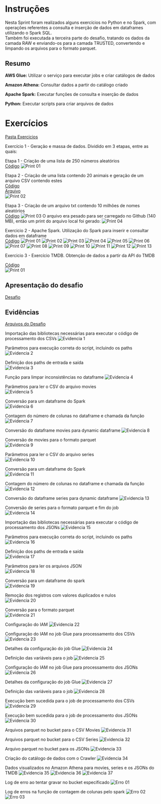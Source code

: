 # Instruções

Nesta Sprint foram realizados alguns exercícios no Python e no Spark, com operações referentes a consulta e inserção de dados em dataframes utilizando o Spark SQL. <br>
Também foi executada a terceira parte do desafio, tratando os dados da camada RAW e enviando-os para a camada TRUSTED, convertendo e limpando os arquivos para o formato parquet.

## Resumo

**AWS Glue:** Utilizar o serviço para executar jobs e criar catálogos de dados

**Amazon Athena:** Consultar dados a partir do catálogo criado

**Apache Spark:** Executar funções de consulta e inserção de dados

**Python:** Executar scripts para criar arquivos de dados

# Exercícios

[Pasta Exercicios](exercicios/)

Exercício 1 - Geração e massa de dados. Dividido em 3 etapas, entre as quais:

Etapa 1 - Criação de uma lista de 250 números aleatórios<br>
[Código](exercicios/Exercicio01/Etapa1.py)
![Print 01](exercicios/Exercicio01/Etapa1.png)

Etapa 2 - Criação de uma lista contendo 20 animais e geração de um arquivo CSV contendo estes<br>
[Código](exercicios/Exercicio01/Etapa2.py)<br>
[Arquivo](exercicios/Exercicio01/animais.csv)<br>
![Print 02](exercicios/Exercicio01/Etapa2.png)

Etapa 3 - Criação de um arquivo txt contendo 10 milhões de nomes aleatórios<br>
[Código](exercicios/Exercicio01/Etapa3.py)
![Print 03](exercicios/Exercicio01/Etapa3.png)
O arquivo era pesado para ser carregado no Github (140 MB), então um print do arquivo local foi gerado:
![Print 04](exercicios/Exercicio01/Etapa3-nomes_aleatorios.png)

Exercicio 2 - Apache Spark. Utilização do Spark para inserir e consultar dados em dataframe<br>
[Código](exercicios/Exercicio02/Exercicio02.ipynb)
![Print 01](exercicios/Exercicio02/01.png)
![Print 02](exercicios/Exercicio02/02.png)
![Print 03](exercicios/Exercicio02/03.png)
![Print 04](exercicios/Exercicio02/04.png)
![Print 05](exercicios/Exercicio02/05.png)
![Print 06](exercicios/Exercicio02/06.png)
![Print 07](exercicios/Exercicio02/07.png)
![Print 08](exercicios/Exercicio02/08.png)
![Print 09](exercicios/Exercicio02/09.png)
![Print 10](exercicios/Exercicio02/10.png)
![Print 11](exercicios/Exercicio02/11.png)
![Print 12](exercicios/Exercicio02/12.png)
![Print 13](exercicios/Exercicio02/13.png)

Exercicio 3 - Exercício TMDB. Obtenção de dados a partir da API do TMDB<br>

[Código](exercicios/Exercicio03/Exercicio03.py)<br>
![Print 01](exercicios/Exercicio03/01.png)


## Apresentação do desafio

[Desafio](desafio/README.md)

## Evidências

[Arquivos do Desafio](desafio/)

Importação das bibliotecas necessárias para executar o código de processamento dos CSVs
![Evidencia 1](evidencias/01.png)<br>

Parâmetros para execução correta do script, incluindo os paths
![Evidencia 2](evidencias/02.png)<br>

Definição dos paths de entrada e saída<br>
![Evidencia 3](evidencias/03.png)<br>

Função para limpar inconsistências no dataframe
![Evidencia 4](evidencias/04.png)<br>

Parâmetros para ler o CSV do arquivo movies<br>
![Evidencia 5](evidencias/05.png)<br>

Conversão para um dataframe do Spark<br>
![Evidencia 6](evidencias/06.png)<br>

Contagem do número de colunas no dataframe e chamada da função
![Evidencia 7](evidencias/07.png)<br>

Conversão do dataframe movies para dynamic dataframe
![Evidencia 8](evidencias/08.png)<br>

Conversão de movies para o formato parquet<br>
![Evidencia 9](evidencias/09.png)<br>

Parâmetros para ler o CSV do arquivo series<br>
![Evidencia 10](evidencias/10.png)<br>

Conversão para um dataframe do Spark<br>
![Evidencia 11](evidencias/11.png)<br>

Contagem do número de colunas no dataframe e chamada da função
![Evidencia 12](evidencias/12.png)<br>

Conversão do dataframe series para dynamic dataframe
![Evidencia 13](evidencias/13.png)<br>

Conversão de series para o formato parquet e fim do job<br>
![Evidencia 14](evidencias/14.png)<br>

Importação das bibliotecas necessárias para executar o código de processamento dos JSONs
![Evidencia 15](evidencias/15.png)<br>

Parâmetros para execução correta do script, incluindo os paths
![Evidencia 16](evidencias/16.png)<br>

Definição dos paths de entrada e saída<br>
![Evidencia 17](evidencias/17.png)<br>

Parâmetros para ler os arquivos JSON<br>
![Evidencia 18](evidencias/18.png)<br>

Conversão para um dataframe do spark<br>
![Evidencia 19](evidencias/19.png)<br>

Remoção dos registros com valores duplicados e nulos<br>
![Evidencia 20](evidencias/20.png)<br>

Conversão para o formato parquet<br>
![Evidencia 21](evidencias/21.png)<br>

Configuração do IAM
![Evidencia 22](evidencias/22.png)<br>

Configuração do IAM no job Glue para processamento dos CSVs
![Evidencia 23](evidencias/23.png)<br>

Detalhes da configuração do job Glue 
![Evidencia 24](evidencias/24.png)<br>

Definição das variáveis para o job
![Evidencia 25](evidencias/25.png)<br>

Configuração do IAM no job Glue para processamento dos JSONs
![Evidencia 26](evidencias/26.png)<br>

Detalhes da configuração do job Glue 
![Evidencia 27](evidencias/27.png)<br>

Definição das variáveis para o job
![Evidencia 28](evidencias/28.png)<br>

Execução bem sucedida para o job de processamento dos CSVs
![Evidencia 29](evidencias/29.png)<br>

Execução bem sucedida para o job de processamento dos JSONs
![Evidencia 30](evidencias/30.png)<br>

Arquivos parquet no bucket para o CSV Movies
![Evidencia 31](evidencias/31.png)<br>

Arquivos parquet no bucket para o CSV Series
![Evidencia 32](evidencias/32.png)<br>

Arquivo parquet no bucket para os JSONs
![Evidencia 33](evidencias/33.png)<br>

Criação do catálogo de dados com o Crawler
![Evidencia 34](evidencias/34.png)<br>

Dados visualizados no Amazon Athena para movies, series e os JSONs do TMDB
![Evidencia 35](evidencias/35.png)
![Evidencia 36](evidencias/36.png)
![Evidencia 37](evidencias/37.png)

Log de erro ao tentar gravar no bucket especificado
![Erro 01](evidencias/Err_01.png)

Log de erros na função de contagem de colunas pelo spark
![Erro 02](evidencias/Err_02.png)
![Erro 03](evidencias/Err_03.png)
